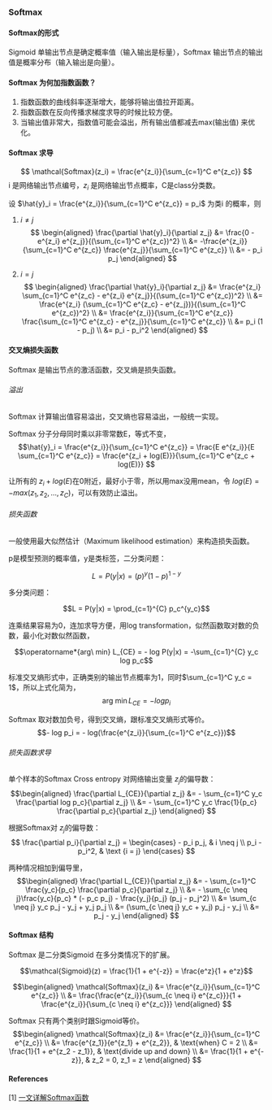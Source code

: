 ### Softmax

#### Softmax的形式
Sigmoid 单输出节点是确定概率值（输入输出是标量），Softmax 输出节点的输出值是概率分布（输入输出是向量）。

#### Softmax 为何加指数函数？
1. 指数函数的曲线斜率逐渐增大，能够将输出值拉开距离。
2. 指数函数在反向传播求梯度求导的时候比较方便。
3. 当输出值非常大，指数值可能会溢出，所有输出值都减去max(输出值) 来优化。

#### Softmax 求导
$$
\mathcal{Softmax}(z_i) = \frac{e^{z_i}}{\sum_{c=1}^C e^{z_c}}
$$
i 是网络输出节点编号，$z_i$ 是网络输出节点概率，C是class分类数。

设 $\hat{y}_i = \frac{e^{z_i}}{\sum_{c=1}^C e^{z_c}} = p_i$ 为类i 的概率，则

1. $i \neq j$
$$
\begin{aligned}
\frac{\partial \hat{y}_i}{\partial z_j} &= \frac{0 - e^{z_i}
e^{z_j}}{(\sum_{c=1}^C e^{z_c})^2} \\
&= -\frac{e^{z_i}}{\sum_{c=1}^C e^{z_c}} \frac{e^{z_j}}{\sum_{c=1}^C
e^{z_c}} \\
&= - p_i p_j
\end{aligned}
$$

2. $i = j$
$$
\begin{aligned}
\frac{\partial \hat{y}_i}{\partial z_j} &= \frac{e^{z_i} \sum_{c=1}^C e^{z_c} -
e^{z_i} e^{z_j}}{(\sum_{c=1}^C e^{z_c})^2} \\
&= \frac{e^{z_i} (\sum_{c=1}^C e^{z_c} - e^{z_j})}{(\sum_{c=1}^C e^{z_c})^2}
\\
&= \frac{e^{z_i}}{\sum_{c=1}^C e^{z_c}} \frac{\sum_{c=1}^C e^{z_c} -
e^{z_j}}{\sum_{c=1}^C e^{z_c}} \\
&= p_i (1 - p_j) \\
&= p_i - p_i^2
\end{aligned}
$$

#### 交叉熵损失函数
Softmax 是输出节点的激活函数，交叉熵是损失函数。

###### 溢出
Softmax 计算输出值容易溢出，交叉熵也容易溢出，一般统一实现。

Softmax 分子分母同时乘以非零常数E，等式不变，
$$\hat{y}_i = \frac{e^{z_i}}{\sum_{c=1}^C e^{z_c}} = \frac{E e^{z_i}}{E
\sum_{c=1}^C e^{z_c}} = \frac{e^{z_i + log(E)}}{\sum_{c=1}^C e^{z_c +
log(E)}}
$$

让所有的 $z_i + log(E)$在0附近，最好小于零，所以用max没用mean，令 $log(E) = - max(z_1, z_2, ...,
z_C)$，可以有效防止溢出。

###### 损失函数
一般使用最大似然估计（Maximum likelihood estimation）来构造损失函数。

p是模型预测的概率值，y是类标签，二分类问题：

$$L = P(y|x) = (p)^y (1-p)^{1-y}$$

多分类问题：

$$L = P(y|x) = \prod_{c=1}^{C} p_c^{y_c}$$

连乘结果容易为0，连加求导方便，用log transformation，似然函数取对数的负数，最小化对数似然函数，

$$\operatorname*{arg\ min} L_{CE} = - log P(y|x) = -\sum_{c=1}^{C} y_c log p_c$$

标准交叉熵形式中，正确类别的输出节点概率为1，同时$\sum_{c=1}^C y_c = 1$，所以上式化简为，
$$\operatorname*{arg\ min} L_{CE} = -log p_i$$

Softmax 取对数加负号，得到交叉熵，跟标准交叉熵形式等价。
$$- log p_i = - log(\frac{e^{z_i}}{\sum_{c=1}^C e^{z_c}})$$

###### 损失函数求导
单个样本的Softmax Cross entropy 对网络输出变量 $z_j$的偏导数：
$$\begin{aligned}
\frac{\partial L_{CE}}{\partial z_j} &= - \sum_{c=1}^C y_c \frac{\partial log
p_c}{\partial z_j} \\
&= - \sum_{c=1}^C y_c \frac{1}{p_c} \frac{\partial p_c}{\partial z_j}
\end{aligned}
$$

根据Softmax对 $z_j$的偏导数：
$$
\frac{\partial p_i}{\partial z_j} =
\begin{cases} - p_i p_j, & i \neq j \\
p_i - p_i^2, & \text {i = j} \end{cases}
$$

两种情况相加到偏导里，
$$\begin{aligned}
\frac{\partial L_{CE}}{\partial z_j} &= - \sum_{c=1}^C \frac{y_c}{p_c}
\frac{\partial p_c}{\partial z_j} \\
&= - \sum_{c \neq j}\frac{y_c}{p_c} * (- p_c p_j) - \frac{y_j}{p_j} (p_j -
p_j^2) \\
&= \sum_{c \neq j} y_c p_j - y_j + y_j p_j \\
&= (\sum_{c \neq j} y_c + y_j) p_j - y_j \\
&= p_j - y_j
\end{aligned}
$$

#### Softmax 结构
Softmax 是二分类Sigmoid 在多分类情况下的扩展。

$$\mathcal{Sigmoid}(z) = \frac{1}{1 + e^{-z}} = \frac{e^z}{1 + e^z}$$

$$\begin{aligned}
\mathcal{Softmax}(z_i) &= \frac{e^{z_i}}{\sum_{c=1}^C e^{z_c}} \\
&= \frac{\frac{e^{z_i}}{\sum_{c \neq i} e^{z_c}}}{1 + \frac{e^{z_i}}{\sum_{c \neq i} e^{z_c}}}
\end{aligned}
$$

Softmax 只有两个类别时跟Sigmoid等价。
$$\begin{aligned}
\mathcal{Softmax}(z_i) &= \frac{e^{z_i}}{\sum_{c=1}^C e^{z_c}} \\
&= \frac{e^{z_1}}{e^{z_1} + e^{z_2}}, & \text{when} C = 2 \\
&= \frac{1}{1 + e^{z_2 - z_1}}, & \text{divide up and down} \\
&= \frac{1}{1 + e^{-z}}, & z_2 = 0, z_1 = z
\end{aligned}
$$

#### References
[1] [一文详解Softmax函数](https://zhuanlan.zhihu.com/p/105722023)

